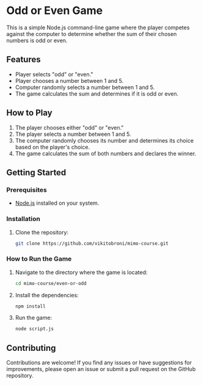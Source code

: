 # Odd or Even Game

This is a simple Node.js command-line game where the player competes against the computer to determine whether the sum of their chosen numbers is odd or even.

## Features

- Player selects "odd" or "even."
- Player chooses a number between 1 and 5.
- Computer randomly selects a number between 1 and 5.
- The game calculates the sum and determines if it is odd or even.

## How to Play

1. The player chooses either "odd" or "even."
2. The player selects a number between 1 and 5.
3. The computer randomly chooses its number and determines its choice based on the player's choice.
4. The game calculates the sum of both numbers and declares the winner.

## Getting Started

### Prerequisites

- [Node.js](https://nodejs.org/) installed on your system.

### Installation

1. Clone the repository:
   ```bash
   git clone https://github.com/vikitobroni/mimo-course.git
   ```

### How to Run the Game

1. Navigate to the directory where the game is located:
   ```bash
   cd mimo-course/even-or-odd
   ```
2. Install the dependencies:
   ```bash
   npm install
   ```
3. Run the game:
   ```bash
   node script.js
   ```

## Contributing

Contributions are welcome! If you find any issues or have suggestions for improvements, please open an issue or submit a pull request on the GitHub repository.
